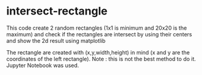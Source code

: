 # intersect-rectangle
This code create 2 random rectangles (1x1 is minimum and 20x20 is the maximum) and check if the rectangles are intersect by using their centers and show the 2d result using matplotlib

The rectangle are created with (x,y,width,height) in mind (x and y are the coordinates of the left rectangle).
Note : this is not the best method to do it. Jupyter Notebook was used.
